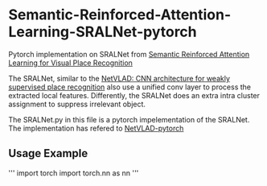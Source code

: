 # Semantic-Reinforced-Attention-Learning-SRALNet-pytorch
Pytorch implementation on SRALNet from [Semantic Reinforced Attention Learning for Visual Place Recognition](https://arxiv.org/abs/2108.08443)

The SRALNet, similar to the [NetVLAD: CNN architecture for weakly supervised place recognition](https://arxiv.org/abs/1511.07247) also use a unified conv layer to process the extracted local features. Differently, the SRALNet does an extra intra cluster assignment to suppress irrelevant object.

The SRALNet.py in this file is a pytorch impelementation of the SRALNet. 
The implementation has refered to [NetVLAD-pytorch](https://github.com/lyakaap/NetVLAD-pytorch)

## Usage Example

'''
import torch
import torch.nn as nn
'''
